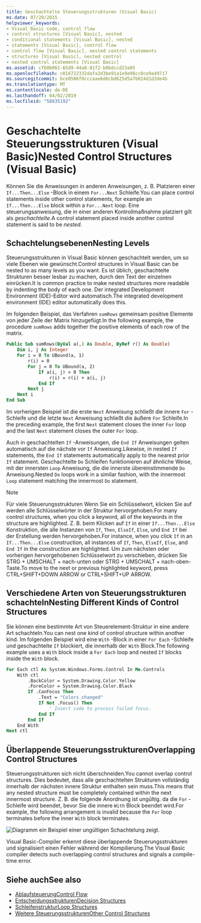 ```yaml
---
title: Geschachtelte Steuerungsstrukturen (Visual Basic)
ms.date: 07/20/2015
helpviewer_keywords:
- Visual Basic code, control flow
- control structures [Visual Basic], nested
- conditional statements [Visual Basic], nested
- statements [Visual Basic], control flow
- control flow [Visual Basic], nested control statements
- structures [Visual Basic], nested control
- nested control statements [Visual Basic]
ms.assetid: cf60b061-65d9-44a8-81f2-b0bdccd23a05
ms.openlocfilehash: c016722332dafa3d3be91a1e9e98cc0ce9a49717
ms.sourcegitcommit: bce0586f0cccaae6d6cbd625d5a7b824d1d3de4b
ms.translationtype: MT
ms.contentlocale: de-DE
ms.lasthandoff: 04/02/2019
ms.locfileid: "58835192"
---
```

# <a name="nested-control-structures-visual-basic"></a><span data-ttu-id="648dd-102">Geschachtelte Steuerungsstrukturen (Visual Basic)</span><span class="sxs-lookup"><span data-stu-id="648dd-102">Nested Control Structures (Visual Basic)</span></span>
<span data-ttu-id="648dd-103">Können Sie die Anweisungen in anderen Anweisungen, z. B. Platzieren einer `If...Then...Else` -Block in einem `For...Next` Schleife.</span><span class="sxs-lookup"><span data-stu-id="648dd-103">You can place control statements inside other control statements, for example an `If...Then...Else` block within a `For...Next` loop.</span></span> <span data-ttu-id="648dd-104">Eine steuerungsanweisung, die in einer anderen Kontrollmaßnahme platziert gilt als *geschachtelte*.</span><span class="sxs-lookup"><span data-stu-id="648dd-104">A control statement placed inside another control statement is said to be *nested*.</span></span>  
  
## <a name="nesting-levels"></a><span data-ttu-id="648dd-105">Schachtelungsebenen</span><span class="sxs-lookup"><span data-stu-id="648dd-105">Nesting Levels</span></span>  
 <span data-ttu-id="648dd-106">Steuerungsstrukturen in Visual Basic können geschachtelt werden, um so viele Ebenen wie gewünscht.</span><span class="sxs-lookup"><span data-stu-id="648dd-106">Control structures in Visual Basic can be nested to as many levels as you want.</span></span> <span data-ttu-id="648dd-107">Es ist üblich, geschachtelte Strukturen besser lesbar zu machen, durch den Text der einzelnen einrücken.</span><span class="sxs-lookup"><span data-stu-id="648dd-107">It is common practice to make nested structures more readable by indenting the body of each one.</span></span> <span data-ttu-id="648dd-108">Der integrated Development Environment (IDE)-Editor wird automatisch.</span><span class="sxs-lookup"><span data-stu-id="648dd-108">The integrated development environment (IDE) editor automatically does this.</span></span>  
  
 <span data-ttu-id="648dd-109">Im folgenden Beispiel, das Verfahren `sumRows` gemeinsam positive Elemente von jeder Zeile der Matrix hinzugefügt.</span><span class="sxs-lookup"><span data-stu-id="648dd-109">In the following example, the procedure `sumRows` adds together the positive elements of each row of the matrix.</span></span>  
  
```vb
Public Sub sumRows(ByVal a(,) As Double, ByRef r() As Double)  
    Dim i, j As Integer  
    For i = 0 To UBound(a, 1)  
        r(i) = 0  
        For j = 0 To UBound(a, 2)  
            If a(i, j) > 0 Then  
                r(i) = r(i) + a(i, j)  
            End If  
        Next j  
    Next i  
End Sub  
```  
  
 <span data-ttu-id="648dd-110">Im vorherigen Beispiel ist die erste `Next` Anweisung schließt die innere `For` -Schleife und die letzte `Next` Anweisung schließt die äußere `For` Schleife.</span><span class="sxs-lookup"><span data-stu-id="648dd-110">In the preceding example, the first `Next` statement closes the inner `For` loop and the last `Next` statement closes the outer `For` loop.</span></span>  
  
 <span data-ttu-id="648dd-111">Auch in geschachtelten `If` -Anweisungen, die `End If` Anweisungen gelten automatisch auf die nächste vor `If` Anweisung.</span><span class="sxs-lookup"><span data-stu-id="648dd-111">Likewise, in nested `If` statements, the `End If` statements automatically apply to the nearest prior `If` statement.</span></span> <span data-ttu-id="648dd-112">Geschachtelte `Do` Schleifen funktionieren auf ähnliche Weise, mit der innersten `Loop` Anweisung, die die innerste übereinstimmende `Do` Anweisung.</span><span class="sxs-lookup"><span data-stu-id="648dd-112">Nested `Do` loops work in a similar fashion, with the innermost `Loop` statement matching the innermost `Do` statement.</span></span>  
  
> [!NOTE]
>  <span data-ttu-id="648dd-113">Für viele Steuerungsstrukturen Wenn Sie ein Schlüsselwort, klicken Sie auf werden alle Schlüsselwörter in der Struktur hervorgehoben.</span><span class="sxs-lookup"><span data-stu-id="648dd-113">For many control structures, when you click a keyword, all of the keywords in the structure are highlighted.</span></span> <span data-ttu-id="648dd-114">Z. B. beim Klicken auf `If` in einer `If...Then...Else` Konstruktion, die alle Instanzen von `If`, `Then`, `ElseIf`, `Else`, und `End If` bei der Erstellung werden hervorgehoben.</span><span class="sxs-lookup"><span data-stu-id="648dd-114">For instance, when you click `If` in an `If...Then...Else` construction, all instances of `If`, `Then`, `ElseIf`, `Else`, and `End If` in the construction are highlighted.</span></span> <span data-ttu-id="648dd-115">Um zum nächsten oder vorherigen hervorgehobenen Schlüsselwort zu verschieben, drücken Sie STRG + UMSCHALT + nach-unten oder STRG + UMSCHALT + nach-oben-Taste.</span><span class="sxs-lookup"><span data-stu-id="648dd-115">To move to the next or previous highlighted keyword, press CTRL+SHIFT+DOWN ARROW or CTRL+SHIFT+UP ARROW.</span></span>  
  
## <a name="nesting-different-kinds-of-control-structures"></a><span data-ttu-id="648dd-116">Verschiedene Arten von Steuerungsstrukturen schachteln</span><span class="sxs-lookup"><span data-stu-id="648dd-116">Nesting Different Kinds of Control Structures</span></span>  
 <span data-ttu-id="648dd-117">Sie können eine bestimmte Art von Steuerelement-Struktur in eine andere Art schachteln.</span><span class="sxs-lookup"><span data-stu-id="648dd-117">You can nest one kind of control structure within another kind.</span></span> <span data-ttu-id="648dd-118">Im folgenden Beispiel wird eine `With` -Block in einer `For Each` -Schleife und geschachtelte `If` blockiert, die innerhalb der `With` Block.</span><span class="sxs-lookup"><span data-stu-id="648dd-118">The following example uses a `With` block inside a `For Each` loop and nested `If` blocks inside the `With` block.</span></span>  
  
```vb
For Each ctl As System.Windows.Forms.Control In Me.Controls  
    With ctl  
        .BackColor = System.Drawing.Color.Yellow  
        .ForeColor = System.Drawing.Color.Black  
        If .CanFocus Then  
            .Text = "Colors changed"  
            If Not .Focus() Then  
                ' Insert code to process failed focus.  
            End If  
        End If  
    End With  
Next ctl  
```  
  
## <a name="overlapping-control-structures"></a><span data-ttu-id="648dd-119">Überlappende Steuerungsstrukturen</span><span class="sxs-lookup"><span data-stu-id="648dd-119">Overlapping Control Structures</span></span>  
 <span data-ttu-id="648dd-120">Steuerungsstrukturen sich nicht überschneiden.</span><span class="sxs-lookup"><span data-stu-id="648dd-120">You cannot overlap control structures.</span></span> <span data-ttu-id="648dd-121">Dies bedeutet, dass alle geschachtelten Strukturen vollständig innerhalb der nächsten innere Struktur enthalten sein muss.</span><span class="sxs-lookup"><span data-stu-id="648dd-121">This means that any nested structure must be completely contained within the next innermost structure.</span></span> <span data-ttu-id="648dd-122">Z. B. die folgende Anordnung ist ungültig. da die `For` -Schleife wird beendet, bevor Sie die innere `With` Block beendet wird.</span><span class="sxs-lookup"><span data-stu-id="648dd-122">For example, the following arrangement is invalid because the `For` loop terminates before the inner `With` block terminates.</span></span>  
  
 ![Diagramm ein Beispiel einer ungültigen Schachtelung zeigt.](./media/nested-control-structures/example-invalid-nesting.gif) 
  
 <span data-ttu-id="648dd-124">Visual Basic-Compiler erkennt diese überlappende Steuerungsstrukturen und signalisiert einen Fehler während der Kompilierung.</span><span class="sxs-lookup"><span data-stu-id="648dd-124">The Visual Basic compiler detects such overlapping control structures and signals a compile-time error.</span></span>  
  
## <a name="see-also"></a><span data-ttu-id="648dd-125">Siehe auch</span><span class="sxs-lookup"><span data-stu-id="648dd-125">See also</span></span>

- [<span data-ttu-id="648dd-126">Ablaufsteuerung</span><span class="sxs-lookup"><span data-stu-id="648dd-126">Control Flow</span></span>](../../../../visual-basic/programming-guide/language-features/control-flow/index.md)
- [<span data-ttu-id="648dd-127">Entscheidungsstrukturen</span><span class="sxs-lookup"><span data-stu-id="648dd-127">Decision Structures</span></span>](../../../../visual-basic/programming-guide/language-features/control-flow/decision-structures.md)
- [<span data-ttu-id="648dd-128">Schleifenstruktur</span><span class="sxs-lookup"><span data-stu-id="648dd-128">Loop Structures</span></span>](../../../../visual-basic/programming-guide/language-features/control-flow/loop-structures.md)
- [<span data-ttu-id="648dd-129">Weitere Steuerungsstrukturen</span><span class="sxs-lookup"><span data-stu-id="648dd-129">Other Control Structures</span></span>](../../../../visual-basic/programming-guide/language-features/control-flow/other-control-structures.md)
